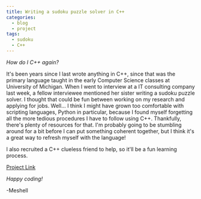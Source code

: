 ```yaml
---
title: Writing a sudoku puzzle solver in C++
categories: 
  - blog
  - project
tags:
  - sudoku
  - C++
---
```


*How do I C++ again?*

It's been years since I last wrote anything in C++, since that was the primary language taught in the early Computer Science classes at University of Michigan. When I went to interview at a IT consulting company last week, a fellow interviewee mentioned her sister writing a sudoku puzzle solver. I thought that could be fun between working on my research and applying for jobs. Well... I think I might have grown too comfortable with scripting languages, Python in particular, because I found myself forgetting all the more tedious procedures I have to follow using C++. Thankfully, there's plenty of resources for that. I'm probably going to be stumbling around for a bit before I can put something coherent together, but I think it's a great way to refresh myself with the language!

I also recruited a C++ clueless friend to help, so it'll be a fun learning process.

[Project Link](https://github.com/michelle-hwang/sudoku/)

_Happy coding!_

-Meshell

